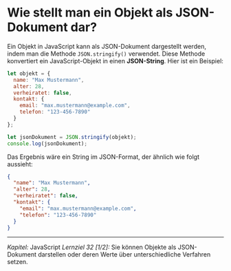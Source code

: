 # Wie stellt man ein Objekt als JSON-Dokument dar?

Ein Objekt in JavaScript kann als JSON-Dokument dargestellt werden, indem man die Methode `JSON.stringify()` verwendet. Diese Methode konvertiert ein JavaScript-Objekt in einen **JSON-String**. Hier ist ein Beispiel:

```javascript
let objekt = {
  name: "Max Mustermann",
  alter: 28,
  verheiratet: false,
  kontakt: {
    email: "max.mustermann@example.com",
    telefon: "123-456-7890"
  }
};

let jsonDokument = JSON.stringify(objekt);
console.log(jsonDokument);
```

Das Ergebnis wäre ein String im JSON-Format, der ähnlich wie folgt aussieht:

```json
{
  "name": "Max Mustermann",
  "alter": 28,
  "verheiratet": false,
  "kontakt": {
    "email": "max.mustermann@example.com",
    "telefon": "123-456-7890"
  }
}
```

---

_Kapitel:_ JavaScript
_Lernziel 32 \[1/2\]:_ Sie können Objekte als JSON-Dokument darstellen oder deren Werte über unterschiedliche Verfahren setzen.
